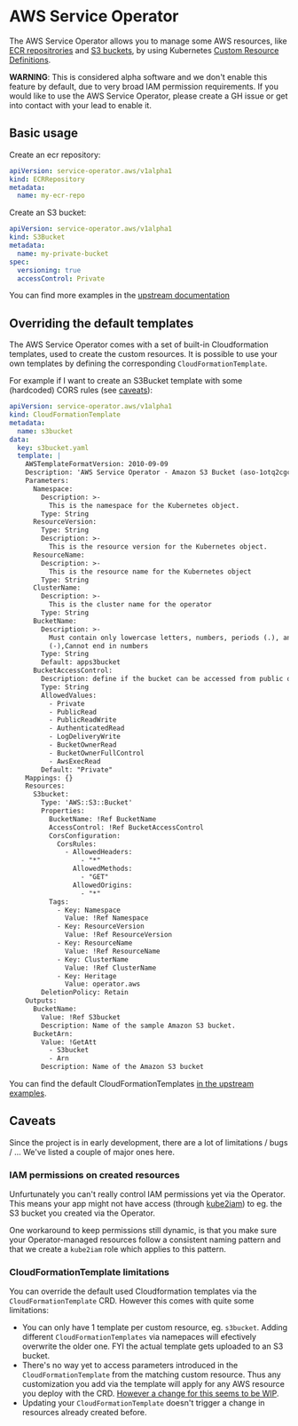 # AWS Service Operator

The AWS Service Operator allows you to manage some AWS resources, like [ECR repositrories](https://docs.aws.amazon.com/AmazonECR/latest/userguide/Repositories.html) and [S3 buckets](https://docs.aws.amazon.com/AmazonS3/latest/dev/UsingBucket.html), by using Kubernetes [Custom Resource Definitions](https://kubernetes.io/docs/concepts/extend-kubernetes/api-extension/custom-resources/).

**WARNING**: This is considered alpha software and we don't enable this feature by default, due to very broad IAM permission requirements. If you would like to use the AWS Service Operator, please create a GH issue or get into contact with your lead to enable it.

## Basic usage

Create an ecr repository:

```yaml
apiVersion: service-operator.aws/v1alpha1
kind: ECRRepository
metadata:
  name: my-ecr-repo
```

Create an S3 bucket:

```yaml
apiVersion: service-operator.aws/v1alpha1
kind: S3Bucket
metadata:
  name: my-private-bucket
spec:
  versioning: true
  accessControl: Private
```

You can find more examples in the [upstream documentation](https://github.com/awslabs/aws-service-operator/tree/master/examples)

## Overriding the default templates

The AWS Service Operator comes with a set of built-in Cloudformation templates, used to create the custom resources. It is possible to use your own templates by defining the corresponding `CloudFormationTemplate`.

For example if I want to create an S3Bucket template with some (hardcoded) CORS rules (see [caveats](#CloudFormationTemplate-limitations)):

```yaml
apiVersion: service-operator.aws/v1alpha1
kind: CloudFormationTemplate
metadata:
  name: s3bucket
data:
  key: s3bucket.yaml
  template: |
    AWSTemplateFormatVersion: 2010-09-09
    Description: 'AWS Service Operator - Amazon S3 Bucket (aso-1otq2cgce)'
    Parameters:
      Namespace:
        Description: >-
          This is the namespace for the Kubernetes object.
        Type: String
      ResourceVersion:
        Type: String
        Description: >-
          This is the resource version for the Kubernetes object.
      ResourceName:
        Description: >-
          This is the resource name for the Kubernetes object
        Type: String
      ClusterName:
        Description: >-
          This is the cluster name for the operator
        Type: String
      BucketName:
        Description: >-
          Must contain only lowercase letters, numbers, periods (.), and hyphens
          (-),Cannot end in numbers
        Type: String
        Default: apps3bucket
      BucketAccessControl:
        Description: define if the bucket can be accessed from public or private locations
        Type: String
        AllowedValues:
          - Private
          - PublicRead
          - PublicReadWrite
          - AuthenticatedRead
          - LogDeliveryWrite
          - BucketOwnerRead
          - BucketOwnerFullControl
          - AwsExecRead
        Default: "Private"
    Mappings: {}
    Resources:
      S3bucket:
        Type: 'AWS::S3::Bucket'
        Properties:
          BucketName: !Ref BucketName
          AccessControl: !Ref BucketAccessControl
          CorsConfiguration:
            CorsRules:
              - AllowedHeaders:
                  - "*"
                AllowedMethods:
                  - "GET"
                AllowedOrigins:
                  - "*"
          Tags:
            - Key: Namespace
              Value: !Ref Namespace
            - Key: ResourceVersion
              Value: !Ref ResourceVersion
            - Key: ResourceName
              Value: !Ref ResourceName
            - Key: ClusterName
              Value: !Ref ClusterName
            - Key: Heritage
              Value: operator.aws
        DeletionPolicy: Retain
    Outputs:
      BucketName:
        Value: !Ref S3bucket
        Description: Name of the sample Amazon S3 bucket.
      BucketArn:
        Value: !GetAtt
          - S3bucket
          - Arn
        Description: Name of the Amazon S3 bucket
```

You can find the default CloudFormationTemplates [in the upstream examples](https://github.com/awslabs/aws-service-operator/tree/master/examples/cloudformationtemplates).

## Caveats

Since the project is in early development, there are a lot of limitations / bugs / ... We've listed a couple of major ones here.

### IAM permissions on created resources

Unfurtunately you can't really control IAM permissions yet via the Operator. This means your app might not have access (through [kube2iam](walk-through.md#IAM-Roles)) to eg. the S3 bucket you created via the Operator.

One workaround to keep permissions still dynamic, is that you make sure your Operator-managed resources follow a consistent naming pattern and that we create a `kube2iam` role which applies to this pattern.

### CloudFormationTemplate limitations

You can override the default used Cloudformation templates via the `CloudFormationTemplate` CRD. However this comes with quite some limitations:

- You can only have 1 template per custom resource, eg. `s3bucket`. Adding different `CloudFormationTemplates` via namepaces will efectively overwrite the older one. FYI the actual template gets uploaded to an S3 bucket.
- There's no way yet to access parameters introduced in the `CloudFormationTemplate` from the matching custom resource. Thus any customization you add via the template will apply for any AWS resource you deploy with the CRD. [However a change for this seems to be WIP](https://github.com/awslabs/aws-service-operator/issues/140#issuecomment-454496454).
- Updating your `CloudFormationTemplate` doesn't trigger a change in resources already created before.

